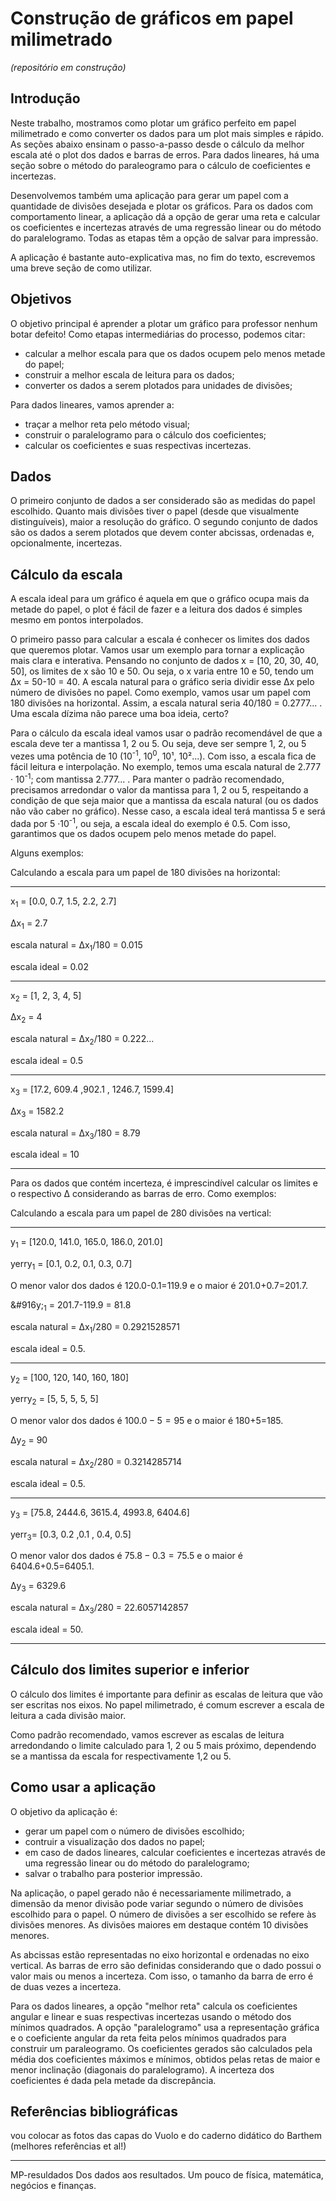 # Construção de gráficos em papel milimetrado

*(repositório em construção)*


## Introdução

Neste trabalho, mostramos como plotar um gráfico perfeito em papel milimetrado e como converter os dados para um plot mais simples e rápido. As seções abaixo ensinam o passo-a-passo desde o cálculo da melhor escala até o plot dos dados e barras de erros. Para dados lineares, há uma seção sobre o método do paraleogramo para o cálculo de coeficientes e incertezas.

Desenvolvemos também uma aplicação para gerar um papel com a quantidade de divisões desejada e plotar os gráficos. Para os dados com comportamento linear, a aplicação dá a opção de gerar uma reta e calcular os coeficientes e incertezas através de uma regressão linear ou do método do paralelogramo. Todas as etapas têm a opção de salvar para impressão.

A aplicação é bastante auto-explicativa mas, no fim do texto, escrevemos uma breve seção de como utilizar.

## Objetivos

O objetivo principal é aprender a plotar um gráfico para professor nenhum botar defeito! Como etapas intermediárias do processo, podemos citar:
- calcular a melhor escala para que os dados ocupem pelo menos metade do papel;
- construir a melhor escala de leitura para os dados;
- converter os dados a serem plotados para unidades de divisões;

Para dados lineares, vamos aprender a:
- traçar a melhor reta pelo método visual;
- construir o paralelogramo para o cálculo dos coeficientes;
- calcular os coeficientes e suas respectivas incertezas.

## Dados

O primeiro conjunto de dados a ser considerado são as medidas do papel escolhido. Quanto mais divisões tiver o papel (desde que visualmente distinguíveis), maior a resolução do gráfico. 
O segundo conjunto de dados são os dados a serem plotados que devem conter abcissas, ordenadas e, opcionalmente, incertezas.

## Cálculo da escala	

A escala ideal para um gráfico é aquela em que o gráfico ocupa mais da metade do papel, o plot é fácil de fazer e a leitura dos dados é simples mesmo em pontos interpolados.

O primeiro passo para calcular a escala é conhecer os limites dos dados que queremos plotar. Vamos usar um exemplo para tornar a explicação mais clara e interativa. Pensando no conjunto de dados x =  \[10, 20, 30, 40, 50\], os limites de x são 10 e 50. Ou seja, o x varia entre 10 e 50, tendo um &#916;x = 50-10 = 40. A escala natural para o gráfico seria dividir esse &#916;x pelo número de divisões no papel. Como exemplo, vamos usar um papel com 180 divisões na horizontal. Assim, a escala natural seria 40/180 = 0.2777... . Uma escala dízima não parece uma boa ideia, certo? 

Para o cálculo da escala ideal vamos usar o padrão recomendável de que a escala deve ter a mantissa 1, 2 ou 5. Ou seja, deve ser sempre 1, 2, ou 5 vezes uma potência de 10 (10<sup>-1</sup>, 10<sup>0</sup>, 10&sup1;, 10&sup2;...). Com isso, a escala fica de fácil leitura e interpolação. No exemplo, temos uma escala natural de 2.777 &middot; 10<sup>-1</sup>; com mantissa 2.777... . Para manter o padrão recomendado, precisamos arredondar o valor da mantissa para 1, 2 ou 5, respeitando a condição de que seja maior que a mantissa da escala natural (ou os dados não vão caber no gráfico). Nesse caso, a escala ideal terá mantissa 5 e será dada por 5 &middot;10<sup>-1</sup>, ou seja, a escala ideal do exemplo é 0.5. Com isso, garantimos que os dados ocupem pelo menos metade do papel.

Alguns exemplos:

Calculando a escala para um papel de 180 divisões na horizontal:
***
x<sub>1</sub> = \[0.0, 0.7, 1.5, 2.2, 2.7\]

&#916;x<sub>1</sub> = 2.7

escala natural = &#916;x<sub>1</sub>/180 = 0.015

escala ideal = 0.02
***
x<sub>2</sub> = \[1, 2, 3, 4, 5\]

&#916;x<sub>2</sub> = 4

escala natural = &#916;x<sub>2</sub>/180 = 0.222...

escala ideal = 0.5
***
x<sub>3</sub> = \[17.2, 609.4 ,902.1 , 1246.7, 1599.4\]

&#916;x<sub>3</sub> = 1582.2

escala natural = &#916;x<sub>3</sub>/180 = 8.79

escala ideal = 10
***

Para os dados que contém incerteza, é imprescindível calcular os limites e o respectivo &#916; considerando as barras de erro. Como exemplos:

Calculando a escala para um papel de 280 divisões na vertical:
***
y<sub>1</sub> = \[120.0, 141.0, 165.0, 186.0, 201.0\]

yerry<sub>1</sub> = \[0.1, 0.2, 0.1, 0.3, 0.7\]

O menor valor dos dados é 120.0-0.1=119.9 e o maior é 201.0+0.7=201.7.

&#916y;<sub>1</sub> = 201.7-119.9 = 81.8

escala natural = &#916;x<sub>1</sub>/280 = 0.2921528571

escala ideal = 0.5.
***
y<sub>2</sub> = \[100, 120, 140, 160, 180\]

yerry<sub>2</sub> = \[5, 5, 5, 5, 5\]

O menor valor dos dados é $100.0-5=95$ e o maior é 180+5=185.

&#916;y<sub>2</sub> = 90

escala natural = &#916;x<sub>2</sub>/280 = 0.3214285714

escala ideal = 0.5.
***
y<sub>3</sub> = \[75.8, 2444.6, 3615.4, 4993.8, 6404.6\]

yerr<sub>3</sub>= \[0.3, 0.2 ,0.1 , 0.4, 0.5\]

O menor valor dos dados é $75.8-0.3=75.5$ e o maior é 6404.6+0.5=6405.1.

&#916;y<sub>3</sub> =  6329.6 

escala natural = &#916;x<sub>3</sub>/280 = 22.6057142857

escala ideal = 50.
***

## Cálculo dos limites superior e inferior

O cálculo dos limites é importante para definir as escalas de leitura que vão ser escritas nos eixos. No papel milimetrado, é comum escrever a escala de leitura a cada divisão maior. 




Como padrão recomendado, vamos escrever as escalas de leitura arredondando o limite calculado para 1, 2 ou 5 mais próximo, dependendo se a mantissa da escala for respectivamente 1,2 ou 5.

## Como usar a aplicação

O objetivo da aplicação é:

- gerar um papel com o número de divisões escolhido;
- contruir a visualização dos dados no papel;
- em caso de dados lineares, calcular coeficientes e incertezas através de uma regressão linear ou do método do paralelogramo;
- salvar o trabalho para posterior impressão.

Na aplicação, o papel gerado não é necessariamente milimetrado, a dimensão da menor divisão pode variar segundo o número de divisões escolhido para o papel. O número de divisões a ser escolhido se refere às divisões menores. As divisões maiores em destaque contém 10 divisões menores.

As abcissas estão representadas no eixo horizontal e ordenadas no eixo vertical. As barras de erro são definidas considerando que o dado possui o valor mais ou menos a incerteza. Com isso, o tamanho da barra de erro é de duas vezes a incerteza.

Para os dados lineares, a opção "melhor reta" calcula os coeficientes angular e linear e suas respectivas incertezas usando o método dos mínimos quadrados. A opção "paralelogramo" usa a representação gráfica e o coeficiente angular da reta feita pelos mínimos quadrados para construir um paraleogramo. Os coeficientes gerados são calculados pela média dos coeficientes máximos e mínimos, obtidos pelas retas de maior e menor inclinação (diagonais do paralelogramo). A incerteza dos coeficientes é dada pela metade da discrepância.



## Referências bibliográficas

vou colocar as fotos das capas do Vuolo e do caderno didático do Barthem (melhores referências et al!)


-----------------------------------------------------------------------------
MP-resuldados
Dos dados aos resultados. Um pouco de física, matemática, negócios e finanças.
